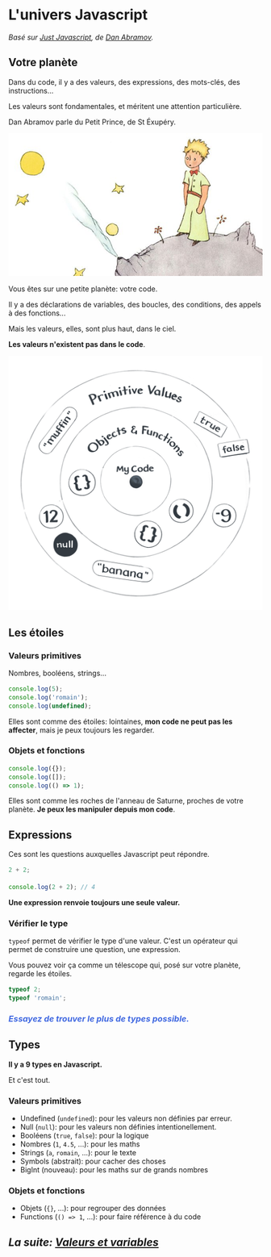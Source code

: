 # L'univers Javascript

_Basé sur [Just Javascript](https://justjavascript.com/), de [Dan Abramov](https://twitter.com/dan_abramov)._

## Votre planète

Dans du code, il y a des valeurs, des expressions, des mots-clés, des instructions...

Les valeurs sont fondamentales, et méritent une attention particulière.

Dan Abramov parle du Petit Prince, de St Éxupéry.

![Le petit Prince](../images/little_prince.jpg)

Vous êtes sur une petite planète: votre code.

Il y a des déclarations de variables, des boucles, des conditions, des appels à des fonctions...

Mais les valeurs, elles, sont plus haut, dans le ciel.

**Les valeurs n'existent pas dans le code**.

[![L'univers Javascript](../images/universe.png)](https://illustrated.dev/)

## Les étoiles

### Valeurs primitives

Nombres, booléens, strings...

```js
console.log(5);
console.log('romain');
console.log(undefined);
```

Elles sont comme des étoiles: lointaines, **mon code ne peut pas les affecter**, mais je peux toujours les regarder.

### Objets et fonctions

```js
console.log({});
console.log([]);
console.log(() => 1);
```

Elles sont comme les roches de l'anneau de Saturne, proches de votre planète. **Je peux les manipuler depuis mon code**.

## Expressions

Ces sont les questions auxquelles Javascript peut répondre.

```js
2 + 2;

console.log(2 + 2); // 4
```

**Une expression renvoie toujours une seule valeur.**

### Vérifier le type

`typeof` permet de vérifier le type d'une valeur. C'est un opérateur qui permet de construire une question, une expression.

Vous pouvez voir ça comme un télescope qui, posé sur votre planète, regarde les étoiles.

```js
typeof 2;
typeof 'romain';
```

### _<span style="color:royalblue">Essayez de trouver le plus de types possible.</span>_

## Types

**Il y a 9 types en Javascript.**

Et c'est tout.

### Valeurs primitives

- Undefined (`undefined`): pour les valeurs non définies par erreur.
- Null (`null`): pour les valeurs non définies intentionellement.
- Booléens (`true`, `false`): pour la logique
- Nombres (`1`, `4.5`, ...): pour les maths
- Strings (`a`, `romain`, ...): pour le texte
- Symbols (abstrait): pour cacher des choses
- BigInt (nouveau): pour les maths sur de grands nombres

### Objets et fonctions

- Objets (`{}`, ...): pour regrouper des données
- Functions (`() => 1`, ...): pour faire référence à du code

## _La suite: [Valeurs et variables](./variables.md)_
